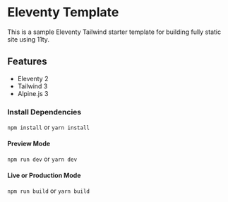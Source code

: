# Eleventy Template 
This is a sample Eleventy Tailwind starter template for building fully static site using 11ty.

## Features

- Eleventy 2
- Tailwind 3
- Alpine.js 3

### Install Dependencies
`npm install` or `yarn install`

#### Preview Mode
`npm run dev` or `yarn dev`

#### Live or Production Mode
`npm run build` or `yarn build`
